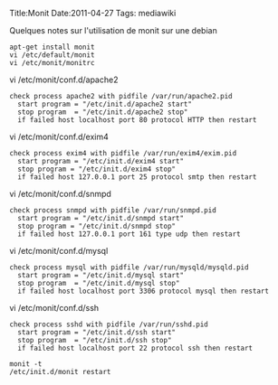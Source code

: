 Title:Monit
Date:2011-04-27
Tags:  mediawiki

Quelques notes sur l'utilisation de monit sur une debian

    apt-get install monit
    vi /etc/default/monit
    vi /etc/monit/monitrc

vi /etc/monit/conf.d/apache2

`check process apache2 with pidfile /var/run/apache2.pid`\
`  start program = "/etc/init.d/apache2 start"`\
`  stop program  = "/etc/init.d/apache2 stop"`\
`  if failed host localhost port 80 protocol HTTP then restart`

vi /etc/monit/conf.d/exim4

`check process exim4 with pidfile /var/run/exim4/exim.pid`\
`  start program = "/etc/init.d/exim4 start"`\
`  stop program = "/etc/init.d/exim4 stop"`\
`  if failed host 127.0.0.1 port 25 protocol smtp then restart`

vi /etc/monit/conf.d/snmpd

`check process snmpd with pidfile /var/run/snmpd.pid`\
`  start program = "/etc/init.d/snmpd start"`\
`  stop program = "/etc/init.d/snmpd stop"`\
`  if failed host 127.0.0.1 port 161 type udp then restart`

vi /etc/monit/conf.d/mysql

`check process mysql with pidfile /var/run/mysqld/mysqld.pid`\
`  start program = "/etc/init.d/mysql start"`\
`  stop program  = "/etc/init.d/mysql stop"`\
`  if failed host localhost port 3306 protocol mysql then restart`

vi /etc/monit/conf.d/ssh

`check process sshd with pidfile /var/run/sshd.pid`\
`  start program = "/etc/init.d/ssh start"`\
`  stop program  = "/etc/init.d/ssh stop"`\
`  if failed host localhost port 22 protocol ssh then restart`

`monit -t`\
`/etc/init.d/monit restart`

